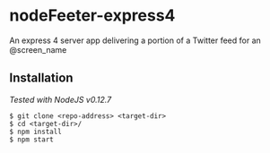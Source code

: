 # nodeFeeter-express4
An express 4 server app delivering a portion of a Twitter feed for an @screen_name

## Installation
*Tested with NodeJS v0.12.7*

```
$ git clone <repo-address> <target-dir>
$ cd <target-dir>/
$ npm install
$ npm start
```

